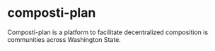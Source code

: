 # composti-plan
Composti-plan is a platform to facilitate decentralized composition is communities across Washington State. 
